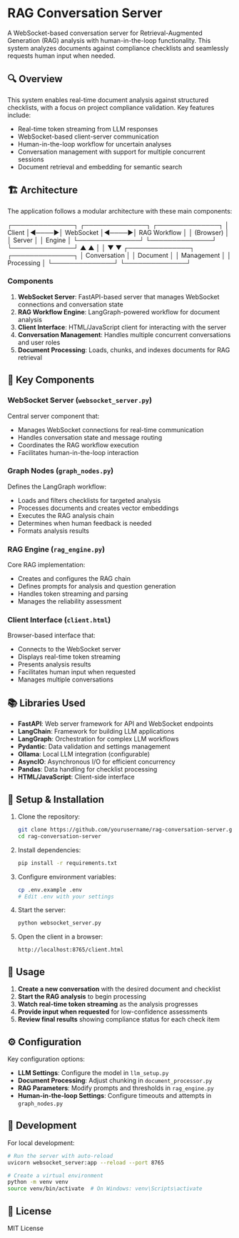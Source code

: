 # RAG Conversation Server

A WebSocket-based conversation server for Retrieval-Augmented Generation (RAG) analysis with human-in-the-loop functionality. This system analyzes documents against compliance checklists and seamlessly requests human input when needed.

## 🔍 Overview

This system enables real-time document analysis against structured checklists, with a focus on project compliance validation. Key features include:

- Real-time token streaming from LLM responses
- WebSocket-based client-server communication
- Human-in-the-loop workflow for uncertain analyses
- Conversation management with support for multiple concurrent sessions
- Document retrieval and embedding for semantic search

## 🏗️ Architecture

The application follows a modular architecture with these main components:

┌──────────────┐      ┌──────────────┐      ┌──────────────┐
│   Client     │◄────►│  WebSocket   │◄────►│ RAG Workflow │
│  (Browser)   │      │    Server    │      │    Engine    │
└──────────────┘      └──────────────┘      └──────────────┘
                             ▲                     ▲
                             │                     │
                             ▼                     ▼
                      ┌──────────────┐     ┌──────────────┐
                      │ Conversation │     │   Document   │
                      │  Management  │     │  Processing  │
                      └──────────────┘     └──────────────┘

### Components

1. **WebSocket Server**: FastAPI-based server that manages WebSocket connections and conversation state
2. **RAG Workflow Engine**: LangGraph-powered workflow for document analysis
3. **Client Interface**: HTML/JavaScript client for interacting with the server
4. **Conversation Management**: Handles multiple concurrent conversations and user roles
5. **Document Processing**: Loads, chunks, and indexes documents for RAG retrieval

## 🧩 Key Components

### WebSocket Server (`websocket_server.py`)

Central server component that:
- Manages WebSocket connections for real-time communication
- Handles conversation state and message routing
- Coordinates the RAG workflow execution
- Facilitates human-in-the-loop interaction

### Graph Nodes (`graph_nodes.py`)

Defines the LangGraph workflow:
- Loads and filters checklists for targeted analysis
- Processes documents and creates vector embeddings
- Executes the RAG analysis chain
- Determines when human feedback is needed
- Formats analysis results

### RAG Engine (`rag_engine.py`)

Core RAG implementation:
- Creates and configures the RAG chain
- Defines prompts for analysis and question generation
- Handles token streaming and parsing
- Manages the reliability assessment

### Client Interface (`client.html`)

Browser-based interface that:
- Connects to the WebSocket server
- Displays real-time token streaming
- Presents analysis results
- Facilitates human input when requested
- Manages multiple conversations

## 📚 Libraries Used

- **FastAPI**: Web server framework for API and WebSocket endpoints
- **LangChain**: Framework for building LLM applications
- **LangGraph**: Orchestration for complex LLM workflows
- **Pydantic**: Data validation and settings management
- **Ollama**: Local LLM integration (configurable)
- **AsyncIO**: Asynchronous I/O for efficient concurrency
- **Pandas**: Data handling for checklist processing
- **HTML/JavaScript**: Client-side interface

## 🚀 Setup & Installation

1. Clone the repository:
   ```bash
   git clone https://github.com/yourusername/rag-conversation-server.git
   cd rag-conversation-server
   ```

2. Install dependencies:
   ```bash
   pip install -r requirements.txt
   ```

3. Configure environment variables:
   ```bash
   cp .env.example .env
   # Edit .env with your settings
   ```

4. Start the server:
   ```bash
   python websocket_server.py
   ```

5. Open the client in a browser:
   ```
   http://localhost:8765/client.html
   ```

## 💬 Usage

1. **Create a new conversation** with the desired document and checklist
2. **Start the RAG analysis** to begin processing
3. **Watch real-time token streaming** as the analysis progresses
4. **Provide input when requested** for low-confidence assessments
5. **Review final results** showing compliance status for each check item

## ⚙️ Configuration

Key configuration options:

- **LLM Settings**: Configure the model in `llm_setup.py`
- **Document Processing**: Adjust chunking in `document_processor.py`
- **RAG Parameters**: Modify prompts and thresholds in `rag_engine.py`
- **Human-in-the-loop Settings**: Configure timeouts and attempts in `graph_nodes.py`

## 🔧 Development

For local development:

```bash
# Run the server with auto-reload
uvicorn websocket_server:app --reload --port 8765

# Create a virtual environment
python -m venv venv
source venv/bin/activate  # On Windows: venv\Scripts\activate
```

## 📄 License

MIT License